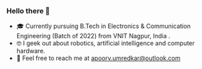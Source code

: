 ### Hello there 🐣

- 🎓 Currently pursuing B.Tech in Electronics & Communication Engineering (Batch of 2022) from VNIT Nagpur, India .
- 🤓 I geek out about robotics, artificial intelligence and computer hardware.
- 📨 Feel free to reach me at [apoorv.umredkar@outlook.com](mailto:apoorv.umredkar@outlook.com)



